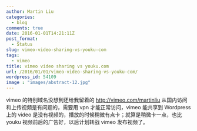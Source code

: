 ```yaml
---
author: Martin Liu
categories:
  - blog
comments: true
date: 2016-01-01T14:21:11Z
post_format:
  - Status
slug: vimeo-video-sharing-vs-youku-com
tags:
  - vimeo
title: vimeo video sharing vs youku.com
url: /2016/01/01/vimeo-video-sharing-vs-youku-com/
wordpress_id: 54109
image : "images/abstract-12.jpg"
---
```


vimeo 的特别域名没想到还给我留着的 http://vimeo.com/martinliu 从国内访问和上传视频是有问题的，需要用 vpn 才能正常访问，vimeo 能共享到 Wordpress 上的 video 是没有视频的，播放的时候稍微有点卡；就算是稍微卡一点，也比 youku 视频前后的广告好，以后计划转战 vimeo 发布视频了。
